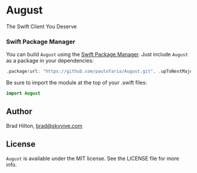 # August

The Swift Client You Deserve

### Swift Package Manager
You can build `August` using the [Swift Package Manager](https://github.com/apple/swift-package-manager). Just include `August` as a package in your dependencies:

```swift
.package(url: "https://github.com/paulofaria/August.git", .upToNextMajor(from: "6.0.0")),
```

Be sure to import the module at the top of your .swift files:
```swift
import August
```

## Author

Brad Hilton, brad@skyvive.com

## License

`August` is available under the MIT license. See the LICENSE file for more info.
